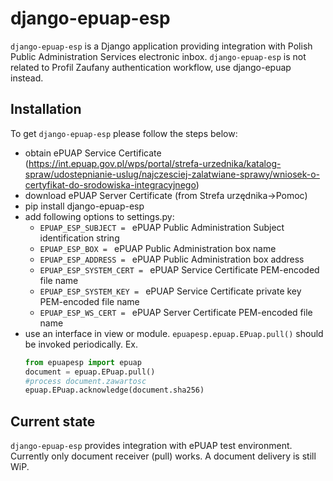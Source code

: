 django-epuap-esp
================
`django-epuap-esp` is a Django application providing integration with Polish Public Administration Services electronic inbox. `django-epuap-esp` is not related to Profil Zaufany authentication workflow, use django-epuap instead.

Installation
------------
To get `django-epuap-esp` please follow the steps below:

- obtain ePUAP Service Certificate
  (https://int.epuap.gov.pl/wps/portal/strefa-urzednika/katalog-spraw/udostepnianie-uslug/najczesciej-zalatwiane-sprawy/wniosek-o-certyfikat-do-srodowiska-integracyjnego)
- download ePUAP Server Certificate (from Strefa urzędnika→Pomoc)
- pip install django-epuap-esp
- add following options to settings.py:
  - `EPUAP_ESP_SUBJECT = ` ePUAP Public Administration Subject identification string
  - `EPUAP_ESP_BOX = ` ePUAP Public Administration box name
  - `EPUAP_ESP_ADDRESS = ` ePUAP Public Administration box address
  - `EPUAP_ESP_SYSTEM_CERT = ` ePUAP Service Certificate PEM-encoded file name
  - `EPUAP_ESP_SYSTEM_KEY = ` ePUAP Service Certificate private key PEM-encoded file name
  - `EPUAP_ESP_WS_CERT = ` ePUAP Server Certificate PEM-encoded file name
- use an interface in view or module.
  `epuapesp.epuap.EPuap.pull()` should be invoked periodically. Ex.
  ```python
  from epuapesp import epuap
  document = epuap.EPuap.pull()
  #process document.zawartosc
  epuap.EPuap.acknowledge(document.sha256)
  ```

Current state
-------------
`django-epuap-esp` provides integration with ePUAP test environment. Currently only document receiver (pull) works. A document delivery is still WiP.
